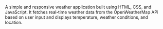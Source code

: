 A simple and responsive weather application built using HTML, CSS, and JavaScript. It fetches real-time weather data from the OpenWeatherMap API based on user input and displays temperature, weather conditions, and location.

